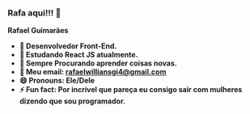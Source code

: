 ### Rafa aqui!!! 👋

<strong>Rafael Guimarães<strong/>

- 🔭 Desenvolvedor Front-End.
- 🌱 Estudando React JS atualmente.
- 🤔 Sempre Procurando aprender coisas novas.
- 💬 Meu email: rafaelwilliansgi4@gmail.com
- 😄 Pronouns: Ele/Dele
- ⚡ Fun fact: Por incrível que pareça eu consigo sair com mulheres dizendo que sou programador.
